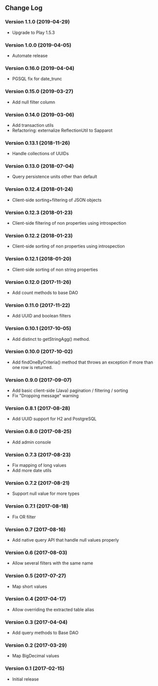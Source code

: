 ## Change Log
### Version 1.1.0 (2019-04-29)
- Upgrade to Play 1.5.3
### Version 1.0.0 (2019-04-05)
- Automate release
### Version 0.16.0 (2019-04-04)
- PGSQL fix for date_trunc
### Version 0.15.0 (2019-03-27)
- Add null filter column
### Version 0.14.0 (2019-03-06)
- Add transaction utils
- Refactoring: externalize ReflectionUtil to Sapparot
### Version 0.13.1 (2018-11-26)
- Handle collections of UUIDs
### Version 0.13.0 (2018-07-04)
- Query persistence units other than default
### Version 0.12.4 (2018-01-24)
- Client-side sorting+filtering of JSON objects
### Version 0.12.3 (2018-01-23)
- Client-side filtering of non properties using introspection
### Version 0.12.2 (2018-01-23)
- Client-side sorting of non properties using introspection
### Version 0.12.1 (2018-01-20)
- Client-side sorting of non string properties
### Version 0.12.0 (2017-11-26)
- Add count methods to base DAO 
### Version 0.11.0 (2017-11-22)
- Add UUID and boolean filters 
### Version 0.10.1 (2017-10-05)
- Add distinct to getStringAgg() method. 
### Version 0.10.0 (2017-10-02)
- Add findOneByCriteria() method that throws an exception if more than one row is returned. 
### Version 0.9.0 (2017-09-07)
- Add basic client-side (Java) pagination / filtering / sorting
- Fix "Dropping message" warning
### Version 0.8.1 (2017-08-28)
- Add UUID support for H2 and PostgreSQL
### Version 0.8.0 (2017-08-25)
- Add admin console
### Version 0.7.3 (2017-08-23)
- Fix mapping of long values
- Add more date utils
### Version 0.7.2 (2017-08-21)
- Support null value for more types
### Version 0.7.1 (2017-08-18)
- Fix OR filter
### Version 0.7 (2017-08-16)
- Add native query API that handle null values properly
### Version 0.6 (2017-08-03)
- Allow several filters with the same name
### Version 0.5 (2017-07-27)
- Map short values
### Version 0.4 (2017-04-17)
- Allow overriding the extracted table alias
### Version 0.3 (2017-04-04)
- Add query methods to Base DAO
### Version 0.2 (2017-03-29)
- Map BigDecimal values
### Version 0.1 (2017-02-15)
- Initial release